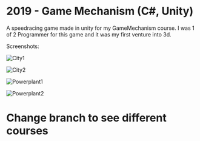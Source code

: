 # 2019 - Game Mechanism (C#, Unity)

A speedracing game made in unity for my GameMechanism course. 
I was 1 of 2 Programmer for this game and it was my first venture into 3d.

Screenshots:

![City1](https://user-images.githubusercontent.com/37656342/214922449-96656e70-044d-4ab3-98e0-ee6de69dc1b3.png)

![City2](https://user-images.githubusercontent.com/37656342/214922492-59bddfbf-34d5-4bca-a2e1-fa7e932b9d49.png)

![Powerplant1](https://user-images.githubusercontent.com/37656342/214922502-16f2512e-4b23-4e07-8640-0efee46ee835.png)

![Powerplant2](https://user-images.githubusercontent.com/37656342/214922511-50d2ca8e-7183-4dcc-a322-1712daf2d7a3.png)


# Change branch to see different courses
